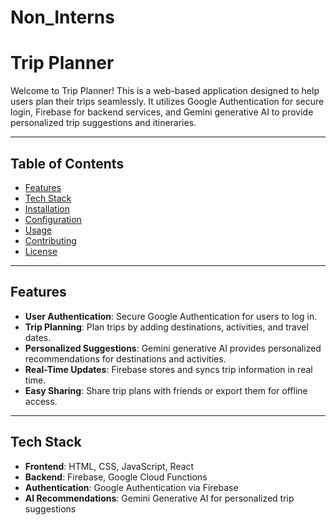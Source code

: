 # Non_Interns
# Trip Planner

Welcome to Trip Planner! This is a web-based application designed to help users plan their trips seamlessly. It utilizes Google Authentication for secure login, Firebase for backend services, and Gemini generative AI to provide personalized trip suggestions and itineraries.

---

## Table of Contents
- [Features](#features)
- [Tech Stack](#tech-stack)
- [Installation](#installation)
- [Configuration](#configuration)
- [Usage](#usage)
- [Contributing](#contributing)
- [License](#license)

---

## Features
- **User Authentication**: Secure Google Authentication for users to log in.
- **Trip Planning**: Plan trips by adding destinations, activities, and travel dates.
- **Personalized Suggestions**: Gemini generative AI provides personalized recommendations for destinations and activities.
- **Real-Time Updates**: Firebase stores and syncs trip information in real time.
- **Easy Sharing**: Share trip plans with friends or export them for offline access.

---

## Tech Stack
- **Frontend**: HTML, CSS, JavaScript, React
- **Backend**: Firebase, Google Cloud Functions
- **Authentication**: Google Authentication via Firebase
- **AI Recommendations**: Gemini Generative AI for personalized trip suggestions
